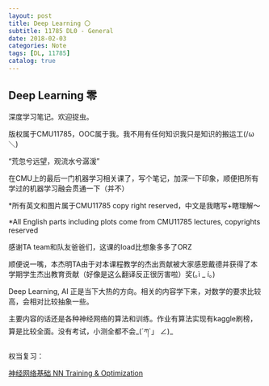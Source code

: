 ```yaml
---
layout: post
title: Deep Learning 〇
subtitle: 11785 DL0 - General
date: 2018-02-03
categories: Note
tags: [DL, 11785]
catalog: true
---
```


## Deep Learning 零

深度学习笔记。欢迎捉虫。

版权属于CMU11785，OOC属于我。我不用有任何知识我只是知识的搬运工(/ω＼)

“荒忽兮远望，观流水兮潺湲”

在CMU上的最后一门机器学习相关课了，写个笔记，加深一下印象，顺便把所有学过的机器学习融会贯通一下（并不）

*所有英文和图片属于CMU11785 copy right reserved，中文是我瞎写+瞎理解～

*All English parts including plots come from CMU11785 lectures, copyrights reserved

感谢TA team和队友爸爸们，这课的load比想象多多了ORZ

顺便说一嘴，本杰明TA由于对本课程教学的杰出贡献被大家感恩戴德并获得了本学期学生杰出教育贡献（好像是这么翻译反正很厉害啦）奖(｡ì _ í｡)

Deep Learning, AI 正是当下大热的方向。相关的内容学下来，对数学的要求比较高，会相对比较抽象一些。

主要内容的话还是各种神经网络的算法和训练。作业有算法实现有kaggle刷榜，算是比较全面。没有考试，小测全都不会_(´ཀ`」 ∠)\_

权当复习：

[神经网络基础 NN Training & Optimization](https://yijiajin.github.io/note/2018/02/04/DL1/)